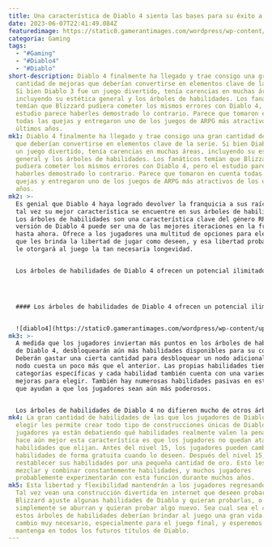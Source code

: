```yaml
---
title: Una característica de Diablo 4 sienta las bases para su éxito a largo plazo.
date: 2023-06-07T22:41:49.084Z
featuredimage: https://static0.gamerantimages.com/wordpress/wp-content/uploads/2023/06/diablo-4-barbarian-1.jpg?q=50&fit=contain&w=1140&h=&dpr=1.5
categoria: Gaming
tags:
  - "#Gaming"
  - "#Diablo4"
  - "#Diablo"
short-description: Diablo 4 finalmente ha llegado y trae consigo una gran
  cantidad de mejoras que deberían convertirse en elementos clave de la serie.
  Si bien Diablo 3 fue un juego divertido, tenía carencias en muchas áreas,
  incluyendo su estética general y los árboles de habilidades. Los fanáticos
  temían que Blizzard pudiera cometer los mismos errores con Diablo 4, pero el
  estudio parece haberles demostrado lo contrario. Parece que tomaron en cuenta
  todas las quejas y entregaron uno de los juegos de ARPG más atractivos de los
  últimos años.
mk1: Diablo 4 finalmente ha llegado y trae consigo una gran cantidad de mejoras
  que deberían convertirse en elementos clave de la serie. Si bien Diablo 3 fue
  un juego divertido, tenía carencias en muchas áreas, incluyendo su estética
  general y los árboles de habilidades. Los fanáticos temían que Blizzard
  pudiera cometer los mismos errores con Diablo 4, pero el estudio parece
  haberles demostrado lo contrario. Parece que tomaron en cuenta todas las
  quejas y entregaron uno de los juegos de ARPG más atractivos de los últimos
  años.
mk2: >-
  Es genial que Diablo 4 haya logrado devolver la franquicia a sus raíces, pero
  tal vez su mejor característica se encuentre en sus árboles de habilidades.
  Los árboles de habilidades son una característica clave del género RPG, y la
  versión de Diablo 4 puede ser una de las mejores iteraciones en la franquicia
  hasta ahora. Ofrece a los jugadores una multitud de opciones para elegir, lo
  que les brinda la libertad de jugar como deseen, y esa libertad probablemente
  le otorgará al juego la tan necesaria longevidad.


  Los árboles de habilidades de Diablo 4 ofrecen un potencial ilimitado. Cada clase en Diablo 4 tiene su propio árbol de habilidades único, y esos árboles de habilidades están repletos de mejoras para elegir. Los jugadores obtendrán un punto de habilidad cada vez que suban de nivel y lo invertirán en una de las muchas habilidades disponibles. Se presenta como una red de sangre zigzagueante, con cada nodo presentando múltiples ramificaciones que brindan a los jugadores una inmensa libertad para diseñar a su personaje. Esto ya ha dado lugar a construcciones increíblemente poderosas y probablemente conducirá a aún más a medida que pasen los años. 




  #### Los árboles de habilidades de Diablo 4 ofrecen un potencial ilimitado.


  ![diablo4](https://static0.gamerantimages.com/wordpress/wp-content/uploads/2023/06/diablo-4-burn-enemies.jpg?q=50&fit=crop&w=1500&dpr=1.5 "diablo4")
mk3: >-
  A medida que los jugadores inviertan más puntos en los árboles de habilidades
  de Diablo 4, desbloquearán aún más habilidades disponibles para su compra.
  Deberán gastar una cierta cantidad para desbloquear un nodo adicional, y cada
  nodo cuesta un poco más que el anterior. Las propias habilidades tienen
  categorías específicas y cada habilidad también cuenta con una variedad de
  mejoras para elegir. También hay numerosas habilidades pasivas en este árbol
  que ayudan a que los jugadores sean aún más poderosos.


  Los árboles de habilidades de Diablo 4 no difieren mucho de otros árboles en el género RPG, pero pueden ser los árboles de habilidades de Diablo más avanzados hasta ahora. Los árboles de habilidades de Diablo y Diablo 2 eran bastante toscos según los estándares actuales, y los árboles de habilidades de Diablo 3 se sentían un poco demasiado simplificados. Diablo 4 parece complicarlo más, pero esa complejidad es exactamente lo que la franquicia necesitaba.
mk4: La gran cantidad de habilidades de las que los jugadores de Diablo 4 pueden
  elegir les permite crear todo tipo de construcciones únicas de Diablo, y los
  jugadores ya están debatiendo qué habilidades realmente valen la pena. Lo que
  hace aún mejor esta característica es que los jugadores no quedan atados a las
  habilidades que elijan. Antes del nivel 15, los jugadores pueden cambiar sus
  habilidades de forma gratuita cuando lo deseen. Después del nivel 15, pueden
  restablecer sus habilidades por una pequeña cantidad de oro. Esto les permite
  mezclar y combinar constantemente habilidades, y muchos jugadores
  probablemente experimentarán con esta función durante muchos años.
mk5: Esta libertad y flexibilidad mantendrán a los jugadores regresando por más.
  Tal vez vean una construcción divertida en internet que deseen probar, tal vez
  Blizzard ajuste algunas habilidades de Diablo y quieran probarlas, o tal vez
  simplemente se aburran y quieran probar algo nuevo. Sea cual sea el caso,
  estos árboles de habilidades deberían brindar al juego una gran vida. Es un
  cambio muy necesario, especialmente para el juego final, y esperemos que se
  mantenga en todos los futuros títulos de Diablo.
---
```

